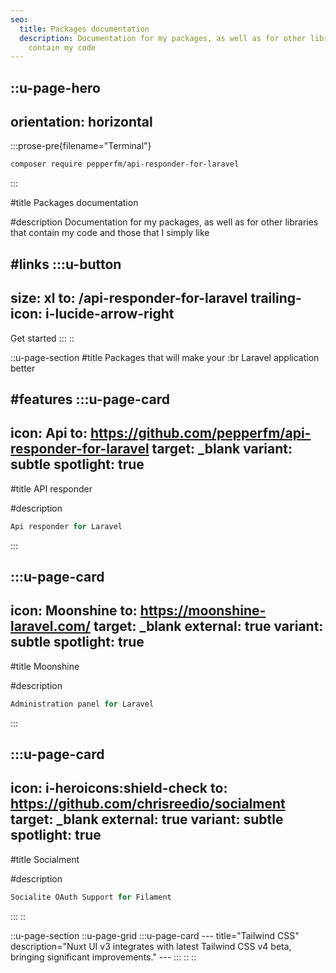 ```yaml
---
seo:
  title: Packages documentation
  description: Documentation for my packages, as well as for other libraries that
    contain my code
---
```


::u-page-hero
---
orientation: horizontal
---
  :::prose-pre{filename="Terminal"}
  ```bash
  composer require pepperfm/api-responder-for-laravel
  ```
  :::

#title
Packages documentation

#description
Documentation for my packages, as well as for other libraries that contain my code and those that I simply like

#links
  :::u-button
  ---
  size: xl
  to: /api-responder-for-laravel
  trailing-icon: i-lucide-arrow-right
  ---
  Get started
  :::
::

::u-page-section
#title
Packages that will make your :br Laravel application better

#features
  :::u-page-card
  ---
  icon: Api
  to: https://github.com/pepperfm/api-responder-for-laravel
  target: _blank
  variant: subtle
  spotlight: true
  ---
  #title
  API responder
  
  #description
  ```js
  Api responder for Laravel
  ```
  :::

  :::u-page-card
  ---
  icon: Moonshine
  to: https://moonshine-laravel.com/
  target: _blank
  external: true
  variant: subtle
  spotlight: true
  ---
  #title
  Moonshine
  
  #description
  ```js
  Administration panel for Laravel
  ```
  :::

  :::u-page-card
  ---
  icon: i-heroicons:shield-check
  to: https://github.com/chrisreedio/socialment
  target: _blank
  external: true
  variant: subtle
  spotlight: true
  ---
  #title
  Socialment
  
  #description
  ```js
  Socialite OAuth Support for Filament
  ```
  :::
::

::u-page-section
::u-page-grid
    :::u-page-card
    ---
    title="Tailwind CSS"
    description="Nuxt UI v3 integrates with latest Tailwind CSS v4 beta, bringing significant improvements."
    ---
    :::
::
::
